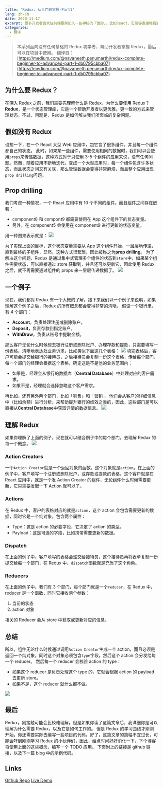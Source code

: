 ```yaml
---
title: 'Redux: 从入门到掌握-Part1'
lang: zh-CN
date: 2020-11-17
excerpt: 很多开发者喜欢往前端框架加入一些神秘的「面纱」，比如React，它能够直接地看到数据的流向，但这一切跟他们之前所了解的完全不一样。如果不知道这里面的实现，看起来确实比较神奇，就如 Arthur C. Clarke 说的：
categories:
  - 翻译
---
```


> 本系列面向没有任何基础的 Redux 初学者，帮助开发者掌握 Redux，最后可以在项目中使用。
> 翻译自：[https://medium.com/@navaneeth.penumarthi/redux-complete-beginner-to-advanced-part-1-db0795cbba07](https://medium.com/@navaneeth.penumarthi/redux-complete-beginner-to-advanced-part-1-db0795cbba07)

## 为什么要 Redux？

在深入 Redux 之前，我们需要先理解什么是 Redux，为什么要使用 Redux？
**Redux**，是一个状态管理库，它是一个帮助开发者以更优雅，更一致的方式来管理状态。不过，问题是，Redux 是如何解决我们所面临的复杂问题。

## 假如没有 Redux

设想一下，在一个 React 大型 Web 应用中，包它含了很多组件，并且每一个组件都自己的状态。
此时，如果某一些组件，需要使用相同的数据时，我们可以会使用`props`来传递数据，这种方式对于只使用 3-5 个组件的应用来说，没有任何问题。然而，随着应用不断地迭代，变成一个大型应用时，每一个组件包含许多状态，而且状态之间又有关联，那么管理数据会变得非常麻烦，而且整个应用出现`prop drilling`问题。

## Prop drilling

我们考虑一种情况，一个 React 应用中有 10 个不同的组件，而且组件之间存在嵌套：

- component8 和 compont9 都需要使用在 App 这个组件下的状态变量。
- 另外，在 component5 会使用在 component9 进行更新的状态变量。

用一种图来表示就是：
![](https://narol-blog.oss-cn-beijing.aliyuncs.com/blog-img/202404171721715.png)

为了实现上面的目标，这个状态变量需要从 App 这个组件开始，一层层地传递，直到最终的子组件，显然，这种方式很繁琐，因此被称之为**prop drilling**。
为了解决这个问题，Redux 是通过集中式管理多个组件的状态到`store`中，如果某个组件需要状态，可以直接通过 store 获取到，并且还可以更新它，因此使用 Redux 之后，就不再需要通过组件的 props 来一层层传递数据了。
![](https://narol-blog.oss-cn-beijing.aliyuncs.com/blog-img/202404171721819.png)

## 一个例子

现在，我们都对 Redux 有一个大概的了解，接下来我们以一个例子来说明，如果理解这个例子之后，Redux 的所有概念都会变得非常的清晰。
假设一个银行里，有 4 个部门：

- **Account**，负责处理注册或删除账户。
- **Deposit**，负责存款到指定账户。
- **WithDraw**，负责从账号中提取金额。

那么客户无论什么时候想去银行注册或删除账户、办理存款和提款，只需要填写一份表格，清晰地表达处业务诉求，比如类似下面这几个表格：
![](https://narol-blog.oss-cn-beijing.aliyuncs.com/blog-img/202404171722754.png)
填完表格后，客户可能会提交给银行的接待员，之后接待员会复制一份这个表格，传给每个部门，每一个部门的经理会根据这个表格，确定这是不是他的业务范围内：

- 如果是，经理会从银行的数据库（**Central Database**）中处理对应的客户需求。
- 如果不是，经理就会选择忽略这个客户需求。

再比如，还有另外两个部门，比如「销售」和「营销」，他们会从客户的详细信息中（比如余额）进行分析，来帮助提升银行的绩效之类的，因此，这些部门是可以直接从**Central Database**中获取详情的数据信息。
![](https://narol-blog.oss-cn-beijing.aliyuncs.com/blog-img/202404171722616.png)

## 理解 Redux

如果你理解了上面的例子，现在就可以结合例子中的每个部门，去理解 Redux 的每一个概念。
![](https://narol-blog.oss-cn-beijing.aliyuncs.com/blog-img/202404171722480.png)

### Action Creators

一个`Action Creator`就是一个返回对象的函数，这个对象就是`action`。在上面的例子中，客户填写一个注册或删除账户，或存款或提款的表格，这个客户就是在 React 应用中，就是一个发 Action Creator 的组件，无论组件什么时候需要更新，它只需要发起一下 Action 就可以了。

### Actions

在 Redux 中，客户的表格对应的就是`action`，这个 action 会包含需要更新的数据，同时它是一个纯对象，包含两个属性：

- Type：这是 action 的必要字段，它决定了 action 的类型。
- Payload：这是可选的字段，比如携带需要更新的数据。

### Dispatch

在上面的例子中，客户填写的表格会递交给接待员，这个接待员再将表单复制一份提交给每一个部门，在 Redux 中，`dispatch`函数就是充当了这个角色。

### Reducers

在上面的例子中，我们有 3 个部门，每个部门就是一个`reducer`，在 Redux 中，reducer 是一个函数，同时它接收两个参数：

1. 当前的状态
2. action 对象

相关的 Reducer 会从 store 中获取或更新对应的信息。

## 总结

所以，组件无论什么时候通过调用`Action Creator`生成一个 action，而且必须是返回一个纯对象，同时这个对象必须包含`type`字段，然后这个 action 会分发给每一个 reducer。
然后每一个 reducer 会校验 action 的 type：

- 如果这个 reducer 是负责处理这个 type 的，它就会根据 action 的 payload 去更新 store。
- 如果不是，这个 reducer 就什么都不做。

![](https://narol-blog.oss-cn-beijing.aliyuncs.com/blog-img/202404171722088.png)

## 最后

Redux，刚接触可能会比较难理解，但是如果你读了这篇文章后，我详细你是可以理解为什么需要 Redux，以及它是如何工作的。
但是 Redux 的学习曲线才刚刚开始，你还需要实际去编写一些项目的代码。好了，这篇文章的篇幅不宜过长，可能会吓到刚刚学习 Redux 的小伙伴们，因此，给点时间好好消化一下，下个博客将使用上面的这些概念，编写一个 TODO 应用。
下面附上的链接是 github 链接，以及下一篇 blog 中的示例代码。

## Links

[Github Repo](https://github.com/RangerCreaky/notepad)
[Live Demo](https://phenomenal-paprenjak-d3300f.netlify.app/)
